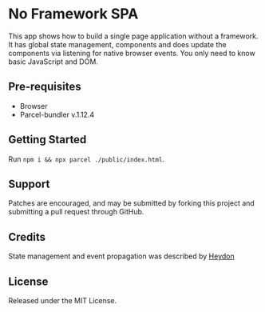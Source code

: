 No Framework SPA
===================================

This app shows how to build a single page application without a framework. It has
global state management, components and does update the components via listening
for native browser events. You only need to know basic JavaScript and DOM.

Pre-requisites
--------------

- Browser 
- Parcel-bundler v.1.12.4

Getting Started
---------------

Run `npm i && npx parcel ./public/index.html`.

Support
-------

Patches are encouraged, and may be submitted by forking this project and
submitting a pull request through GitHub. 

## Credits

State management and event propagation was described by
[Heydon](https://gist.github.com/Heydon/9de1a8b55dd1448281fad013503a5b7a#gistcomment-2657236)

License
-------
Released under the MIT License.

